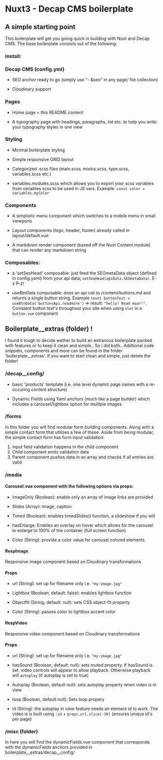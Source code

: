 # Nuxt3 - Decap CMS boilerplate

## A simple starting point

This boilerplate will get you going quick in building with Nuxt and Decap CMS. The base boilerplate consists out of the following:


### install:




### Decap CMS (config.yml)

* SEO anchor ready to go (simply use "- &seo" in any page/ file collection)

* Cloudinary support

### Pages
* Home page = this README content

* A typography page with headings, paragraphs, list etc. to help you write your typography styles in one view

### Styling

* Minimal boilerplate styling

* Simple responsive GRID layout

* Categorized .scss files (main.scss, mixins.scss, type.scss, variables.scss etc.)

* variables.modules.scss which allows you to export your scss variables from variables.scss to be used in JS vars. Example: `const color = variables.myColor`

### Components

* A simplistic menu component which switches to a mobile menu in small viewports

* Layout components (logo, header, footer) already called in layout/default.vue

* A markdown render component (based off the Nuxt Content module) that can render any markdown string

### Composables:

* a 'setSeoHead' composable: just feed the SEOmetaData object (defined in config.yaml) from your api data; `setSeoHead(apiData.SEOmetaData)`. E-z P-z!

* useBtnData composable: does an api call to /content/buttons.md and returns a single button string. Example `cosnt buttonText = useBtnData('buttonsApi.readmore')` => result: `"hello! Read moar!"`. Conistent button text's throughout your site when using `slot` in a `button.vue` component


## Boilerplate__extras (folder) !

I found it tough to decide wether to build an extranous boilerplate packed with features or to keep it clean and simple.. So i did both..
Addtional code snippets, components and more can be found in the folder 'boilerplate__extras'. If you want to start clean and simple, just delete the folder!


### /decap__config/

* basic 'products' template (i.e. one level dynamic page names with a re-occuring content structure)

* Dynamic Fields using Yaml anchors (much like a page builder) which includes a carousel/lightbox option for mulitple images

### /forms

In this folder you will find modular form building components. Along with a simple contact form that utilizes a few of these. 
Aside from being modular, the simple contact form has form input validation:
1. Input field validation happens in the child component
2. Child component emits validation data
3. Parent component pushes data in an array and checks if all entries are valid

### /media

#### Carousel.vue component with the following options via props:

* imageOnly (Boolean): enable only an array of image links are provided

* Slides (Array): image, caption

* Timed (Boolean): enables timedSlides() function, a slideshow if you will

* hasEnlarge: Enables an overlay on hover which allows for the carousel to enlarge to 100% of the container (full screen function)

* Color (String): provide a color value for carousel colored elements

#### RespImage

Responsive image component based on Cloudinary transformations

#### Props

* url (String): set up for filename only i.e. `"my-image.jpg"`

* Lightbox (Boolean, default: false): enables lightbox function

* Objectfit (String, default: null): sets CSS object-fit property

* Color (String): passes color to lightbox accent color


#### RespVideo

Responsive video component based on Cloudinary transformations

#### Props

* url (String): set up for filename only i.e. `"my-image.jpg"`

* hasSound (Boolean, default: null): sets muted property. If hasSound is set, video controls will appear to allow playback. Otherwise playback will `autoplay` (if autoplay is set to true)

* Autoplay (Boolean, default null): sets autoplay property when video is in view

* loop (Boolean, default null): Sets loop propery

* id (String):  the autoplay in view feature needs an element id to work. The video is is built using `:id` + `props.url.slice(-10)` (ensures unique id's per page)


### /misc (folder)

In here you will find the dynamicFields.vue component that corresponds with the dynamicFields anchors provided in boilerplate__extras/decap__config/